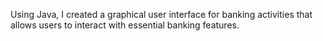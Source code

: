Using Java, I created a graphical user interface for banking activities that allows users to interact with essential banking features. 
